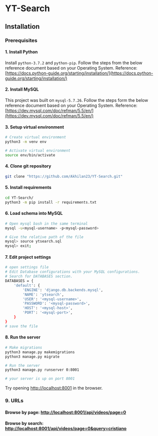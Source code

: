 # YT-Search
## Installation

### Prerequisites

#### 1. Install Python
Install ```python-3.7.2``` and ```python-pip```. Follow the steps from the below reference document based on your Operating System.
Reference: [https://docs.python-guide.org/starting/installation/](https://docs.python-guide.org/starting/installation/)

#### 2. Install MySQL
This project was built on ```mysql-5.7.26```. Follow the steps form the below reference document based on your Operating System.
Reference: [https://dev.mysql.com/doc/refman/5.5/en/](https://dev.mysql.com/doc/refman/5.5/en/)

#### 3. Setup virtual environment
```bash
# Create virtual environment
python3 -m venv env

# Activate virtual environment
source env/bin/activate
```

#### 4. Clone git repository
```bash
git clone "https://github.com/Akhilan23/YT-Search.git"
```

#### 5. Install requirements
```bash
cd YT-Search/
python3 -m pip install -r requirements.txt
```

#### 6. Load schema into MySQL
```bash
# Open mysql bash in the same terminal
mysql -u<mysql-username> -p<mysql-password>

# Give the relative path of the file
mysql> source ytsearch.sql
mysql> exit;

```

#### 7. Edit project settings
```bash
# open settings file
# Edit Database configurations with your MySQL configurations.
# Search for DATABASES section.
DATABASES = {
    'default': {
        'ENGINE': 'django.db.backends.mysql',
        'NAME': 'ytsearch',
        'USER': '<mysql-username>',
        'PASSWORD': '<mysql-password>',
        'HOST': '<mysql-host>',
        'PORT': '<mysql-port>',
    }
}
# save the file

```
#### 8. Run the server
```bash
# Make migrations
python3 manage.py makemigrations
python3 manage.py migrate

# Run the server
python3 manage.py runserver 0:8001

# your server is up on port 8001
```
Try opening [http://localhost:8001](http://localhost:8001) in the browser.

### 9. URLs
#### Browse by page: [http://localhost:8001/api/videos/page=0](http://localhost:8001/api/videos/page=0)
#### Browse by search: [http://localhost:8001/api/videos/page=0&query=cristiano](http://localhost:8001/api/videos/page=0&query=cristiano)
